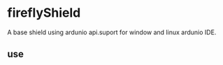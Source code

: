fireflyShield
=============

A base shield using ardunio api.suport for window and linux ardunio
IDE.

## use
